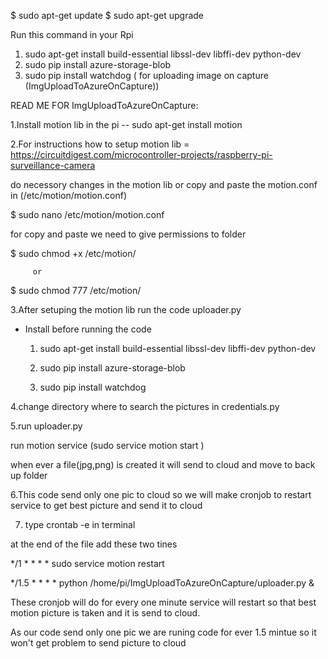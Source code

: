 $ sudo apt-get update
$ sudo apt-get upgrade


Run this command in your Rpi
1. sudo apt-get install build-essential libssl-dev libffi-dev python-dev
2. sudo pip install azure-storage-blob 
3. sudo pip install watchdog ( for uploading image on capture (ImgUploadToAzureOnCapture))



READ ME FOR ImgUploadToAzureOnCapture:

1.Install motion lib in the pi -- sudo apt-get install motion

2.For instructions how to setup motion lib = https://circuitdigest.com/microcontroller-projects/raspberry-pi-surveillance-camera

  do necessory changes in the motion lib or copy and paste the motion.conf in (/etc/motion/motion.conf)

  $ sudo nano /etc/motion/motion.conf

  for copy and paste we need to give permissions to folder

  $ sudo chmod +x /etc/motion/

         or
  
  $ sudo chmod 777 /etc/motion/
  

3.After setuping the motion lib run the code uploader.py 

  - Install before running the code

    1. sudo apt-get install build-essential libssl-dev libffi-dev python-dev

    2. sudo pip install azure-storage-blob 

    3. sudo pip install watchdog

4.change directory where to search the pictures in credentials.py

5.run uploader.py

  run motion service (sudo service motion start  )

  when ever a file(jpg,png) is created it will send to cloud and move to back up folder


6.This code send only one pic to cloud so we will make cronjob to restart service to get best picture and send it to cloud

7. type crontab -e in terminal

 at the end of the file add these two tines


 */1 * * * * sudo service motion restart

 */1.5 * * * * python /home/pi/ImgUploadToAzureOnCapture/uploader.py &

  These cronjob will do for every one minute service will restart so that best motion picture is taken and it is send to cloud.

  As our code send only one pic we are runing code for ever 1.5 mintue so it won't get problem to send picture to cloud



